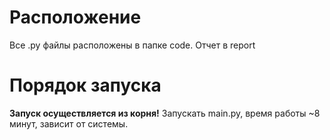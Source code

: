 # Расположение

Все .py файлы расположены в папке code. Отчет в report

# Порядок запуска

**Запуск осуществляется из корня!**
Запускать main.py, время работы ~8 минут, зависит от системы.